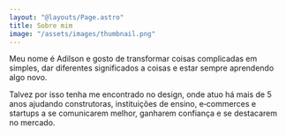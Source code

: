 ```yaml
---
layout: "@layouts/Page.astro"
title: Sobre mim
image: "/assets/images/thumbnail.png"
---
```


<!-- Meu nome é Adilson Santos e gosto de resolver coisas complicadas de forma prática, ouvir o que os outros têm a dizer e estar sempre descobrindo coisas novas.

Creio que por isso me encontrei no design, onde trabalho há mais de 5 anos, ajudando construtoras, instituições educacionais, lojas e&#x2011;commerce e startups a se comunicar, ganhar confiança e se destacar. -->

Meu nome é Adilson e gosto de transformar coisas complicadas em simples, dar diferentes significados a coisas e estar sempre aprendendo algo novo.

Talvez por isso tenha me encontrado no design, onde atuo há mais de 5 anos ajudando construtoras, instituições de ensino, e&#x2011;commerces e startups a se comunicarem melhor, ganharem confiança e se destacarem no mercado.
